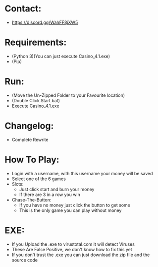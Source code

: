 # Contact:
- https://discord.gg/WahFF8jXW5 

# Requirements:
- (Python 3)(You can just execute Casino_4.1.exe)
- (Pip)

# Run:
- (Move the Un-Zipped Folder to your Favourite location)
- (Double Click Start.bat)
- Execute Casino_4.1.exe

# Changelog:
- Complete Rewrite

# How To Play:
- Login with a username, with this username your money will be saved
- Select one of the 6 games
- Slots:
  - Just click start and burn your money
  - If there are 3 in a row you win
- Chase-The-Button:
  - If you have no money just click the button to get some
  - This is the only game you can play without money

# EXE:
- If you Upload the .exe to virustotal.com it will detect Viruses
- These Are False Positive, we don't know how to fix this yet
- If you don't trust the .exe you can just download the zip file and the source code